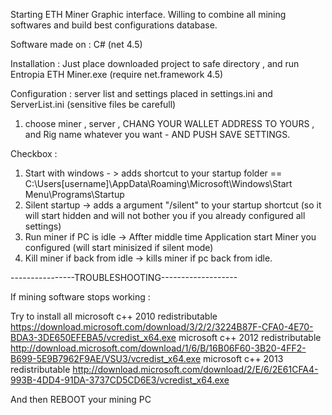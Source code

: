 Starting ETH Miner Graphic interface.
Willing to combine all mining softwares and build best configurations database.

Software made on : C# (net 4.5)

Installation :
Just place downloaded project to safe directory , and run Entropia ETH Miner.exe (require net.framework 4.5)

Configuration :
server list and settings placed in settings.ini and ServerList.ini (sensitive files be carefull)

1. choose miner , server , CHANG YOUR WALLET ADDRESS TO YOURS , and Rig name whatever you want - AND PUSH SAVE SETTINGS.

Checkbox : 
1. Start with windows - > adds shortcut to your startup folder  == C:\Users\[username]\AppData\Roaming\Microsoft\Windows\Start Menu\Programs\Startup
2. Silent startup -> adds a argument "/silent" to your startup shortcut (so it will start hidden and will not bother you if you already configured all settings)
3. Run miner if PC is idle ->  Affter middle time Application start Miner you configured (will start minisized if silent mode)
4. Kill miner if back from idle -> kills miner if pc back from idle.


----------------TROUBLESHOOTING-------------------

If mining software stops working :


Try to install all
microsoft c++ 2010 redistributable
https://download.microsoft.com/download/3/2/2/3224B87F-CFA0-4E70-BDA3-3DE650EFEBA5/vcredist_x64.exe
microsoft c++ 2012 redistributable
http://download.microsoft.com/download/1/6/B/16B06F60-3B20-4FF2-B699-5E9B7962F9AE/VSU3/vcredist_x64.exe
microsoft c++ 2013 redistributable
http://download.microsoft.com/download/2/E/6/2E61CFA4-993B-4DD4-91DA-3737CD5CD6E3/vcredist_x64.exe

And then REBOOT your mining PC